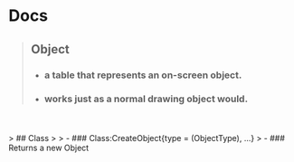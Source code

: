 # Docs

> ## Object
> - ### a table that represents an on-screen object.
> - ### works just as a normal drawing object would.
<br>
</br>
> ## Class
> 
> - ### Class:CreateObject{type = <string> (ObjectType), ...}
>    - ### Returns a new Object
